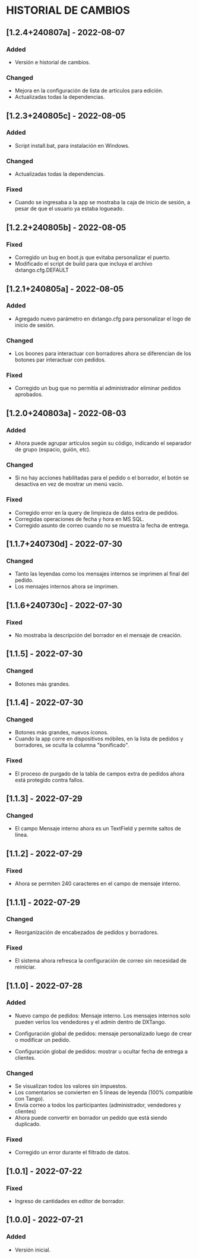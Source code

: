 # HISTORIAL DE CAMBIOS


## [1.2.4+240807a] - 2022-08-07

### Added
- Versión e historial de cambios.

### Changed
- Mejora en la configuración de lista de artículos para edición.
- Actualizadas todas la dependencias.


## [1.2.3+240805c] - 2022-08-05

### Added
- Script install.bat, para instalación en Windows.

### Changed
- Actualizadas todas la dependencias.

### Fixed
- Cuando se ingresaba a la app se mostraba la caja de inicio de sesión, a pesar de que el usuario ya estaba logueado.


## [1.2.2+240805b] - 2022-08-05

### Fixed
- Corregido un bug en boot.js que evitaba personalizar el puerto.
- Modificado el script de build para que incluya el archivo dxtango.cfg.DEFAULT


## [1.2.1+240805a] - 2022-08-05

### Added
- Agregado nuevo parámetro en dxtango.cfg para personalizar el logo de inicio de sesión.

### Changed
- Los boones para interactuar con borradores ahora se diferencian de los botones par interactuar con pedidos.

### Fixed
- Corregido un bug que no permitía al administrador eliminar pedidos aprobados.


## [1.2.0+240803a] - 2022-08-03

### Added
- Ahora puede agrupar artículos según su código, indicando el separador de grupo (espacio, guión, etc).

### Changed
- Si no hay acciones habilitadas para el pedido o el borrador, el botón se desactiva en vez de mostrar un menú vacío.

### Fixed
- Corregido error en la query de limpieza de datos extra de pedidos.
- Corregidas operaciones de fecha y hora en MS SQL.
- Corregido asunto de correo cuando no se muestra la fecha de entrega.


## [1.1.7+240730d] - 2022-07-30

### Changed
- Tanto las leyendas como los mensajes internos se imprimen al final del pedido.
- Los mensajes internos ahora se imprimen.


## [1.1.6+240730c] - 2022-07-30

### Fixed
- No mostraba la descripción del borrador en el mensaje de creación.


## [1.1.5] - 2022-07-30

### Changed
- Botones más grandes.


## [1.1.4] - 2022-07-30

### Changed
- Botones más grandes, nuevos íconos.
- Cuando la app corre en dispositivos móbiles, en la lista de pedidos y borradores, se oculta la columna "bonificado".

### Fixed
- El proceso de purgado de la tabla de campos extra de pedidos ahora está protegido contra fallos.


## [1.1.3] - 2022-07-29

### Changed
- El campo Mensaje interno ahora es un TextField y permite saltos de línea.


## [1.1.2] - 2022-07-29

### Fixed
- Ahora se permiten 240 caracteres en el campo de mensaje interno.


## [1.1.1] - 2022-07-29

### Changed
- Reorganización de encabezados de pedidos y borradores.

### Fixed
- El sistema ahora refresca la configuración de correo sin necesidad de reiniciar.


## [1.1.0] - 2022-07-28

### Added
- Nuevo campo de pedidos: Mensaje interno. Los mensajes internos solo pueden verlos los vendedores y el admin dentro de DXTango.

- Configuración global de pedidos: mensaje personalizado luego de crear o modificar un pedido.
- Configuración global de pedidos: mostrar u ocultar fecha de entrega a clientes.

### Changed
- Se visualizan todos los valores sin impuestos.
- Los comentarios se convierten en 5 líneas de leyenda (100% compatible con Tango).
- Envía correo a todos los participantes (administrador, vendedores y clientes)
- Ahora puede convertir en borrador un pedido que está siendo duplicado.

### Fixed
- Corregido un error durante el filtrado de datos.

## [1.0.1] - 2022-07-22
 
### Fixed
- Ingreso de cantidades en editor de borrador.


## [1.0.0] - 2022-07-21

### Added
- Versión inicial.
